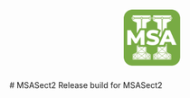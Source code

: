 <h1 align="center">
    <img alt="MSASect2 Logo" width="100px" src="Msa_Sect2_170.png">
</h1>
# MSASect2
Release build for MSASect2
